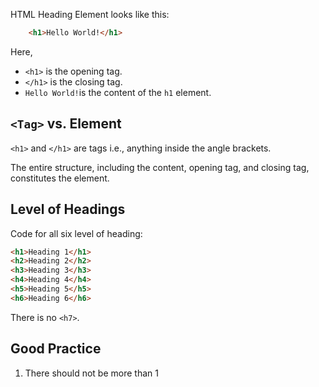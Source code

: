 HTML Heading Element looks like this:

```html
	<h1>Hello World!</h1>
```

Here,
- `<h1>` is the opening tag.
- `</h1>` is the closing tag.
- `Hello World!`is the content of the `h1` element.

## `<Tag>` vs. Element

`<h1>` and `</h1>` are tags i.e., anything inside the angle brackets.

The entire structure, including the content, opening tag, and closing tag, constitutes the element.

## Level of Headings

Code for all six level of heading:

```html
<h1>Heading 1</h1>
<h2>Heading 2</h2>
<h3>Heading 3</h3>
<h4>Heading 4</h4>
<h5>Heading 5</h5>
<h6>Heading 6</h6>
```

There is no `<h7>`.

## Good Practice

1. There should not be more than 1 